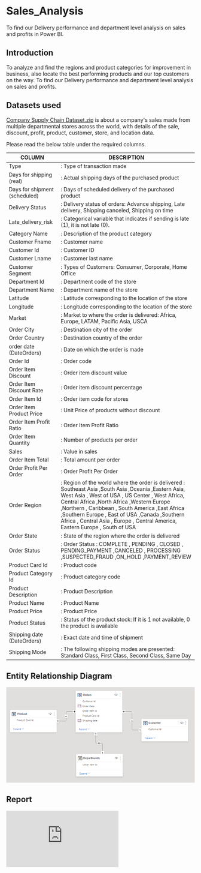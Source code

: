 # Sales_Analysis
To find our Delivery performance and department level analysis on sales and profits in Power BI.

## Introduction
To analyze and find the regions and product categories for improvement in business, also locate the best performing products and our top customers on the way. To find our Delivery performance and department level analysis on sales and profits.

## Datasets used
[Company Supply Chain Dataset.zip](https://github.com/KopiteArnab/Sales_Analysis/blob/aa2622cd0bbd44daad1651682af12c9b7670ba01/Company%20Supply%20Chain%20Dataset.zip) is about a company's sales made from multiple departmental stores across the world, with details of the sale, discount, profit, product, customer, store, and location data.

Please read the below table under the required columns.

COLUMN|DESCRIPTION                |
------|---------------------------|
Type  | : Type of transaction made|
Days for shipping (real) |: Actual shipping days of the purchased product|
Days for shipment (scheduled)|: Days of scheduled delivery of the purchased product|
Delivery Status|: Delivery status of orders: Advance shipping, Late delivery, Shipping canceled, Shipping on time|
Late_delivery_risk|: Categorical variable that indicates if sending is late (1), it is not late (0).|
Category Name|: Description of the product category|
Customer Fname|: Customer name|
Customer Id|: Customer ID|
Customer Lname|: Customer last name|
Customer Segment|: Types of Customers: Consumer, Corporate, Home Office|
Department Id|: Department code of the store|
Department Name|: Department name of the store|
Latitude|: Latitude corresponding to the location of the store|
Longitude|: Longitude corresponding to the location of the store|
Market|: Market to where the order is delivered: Africa, Europe, LATAM, Pacific Asia, USCA|
Order City|: Destination city of the order|
Order Country|: Destination country of the order|
order date (DateOrders)|: Date on which the order is made|
Order Id|: Order code|
Order Item Discount|: Order item discount value|
Order Item Discount Rate|: Order item discount percentage|
Order Item Id|: Order item code for stores|
Order Item Product Price|: Unit Price of products without discount|
Order Item Profit Ratio|: Order Item Profit Ratio|
Order Item Quantity|: Number of products per order|
Sales|: Value in sales|
Order Item Total|: Total amount per order|
Order Profit Per Order|: Order Profit Per Order|
Order Region|: Region of the world where the order is delivered : Southeast Asia ,South Asia ,Oceania ,Eastern Asia, West Asia , West of USA , US Center , West Africa, Central Africa ,North Africa ,Western Europe ,Northern , Caribbean , South America ,East Africa ,Southern Europe , East of USA ,Canada ,Southern Africa , Central Asia , Europe , Central America, Eastern Europe , South of USA|
Order State|: State of the region where the order is delivered|
Order Status|: Order Status : COMPLETE , PENDING , CLOSED , PENDING_PAYMENT ,CANCELED , PROCESSING ,SUSPECTED_FRAUD ,ON_HOLD ,PAYMENT_REVIEW|
Product Card Id|: Product code|
Product Category Id|: Product category code|
Product Description|: Product Description|
Product Name|: Product Name|
Product Price|: Product Price|
Product Status|: Status of the product stock: If it is 1 not available, 0 the product is available|
Shipping date (DateOrders)|: Exact date and time of shipment|
Shipping Mode|: The following shipping modes are presented: Standard Class, First Class, Second Class, Same Day|


## Entity Relationship Diagram
![alt text](https://github.com/KopiteArnab/Sales_Analysis/blob/c389c1ce09a6fe78b2841fca5d80970f76f06fd5/ERD_PBI.png)

## Report
![alt text](https://github.com/KopiteArnab/Sales_Analysis/blob/e8073c3368003773e1c5d481e2a12f792a7b93ea/Sales_Analysis.pdf)
